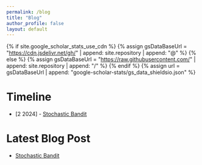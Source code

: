 ```yaml
---
permalink: /blog
title: "Blog"
author_profile: false
layout: default
---
```


{% if site.google_scholar_stats_use_cdn %}
{% assign gsDataBaseUrl = "https://cdn.jsdelivr.net/gh/" | append: site.repository | append: "@" %}
{% else %}
{% assign gsDataBaseUrl = "https://raw.githubusercontent.com/" | append: site.repository | append: "/" %}
{% endif %}
{% assign url = gsDataBaseUrl | append: "google-scholar-stats/gs_data_shieldsio.json" %}

<!-- <span class='anchor' id='Timeline'></span> -->

# Timeline

- [2 2024] - [Stochastic Bandit](/blogs/2024/02/21/Stochastic-Bandit)

# Latest Blog Post

- [Stochastic Bandit](/blogs/2024/02/21/Stochastic-Bandit)

